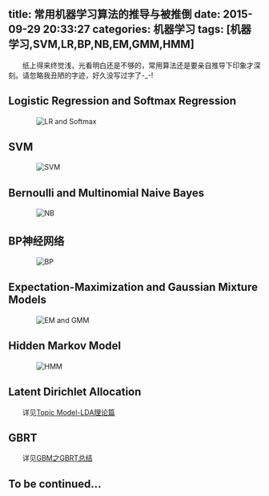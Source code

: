 title: 常用机器学习算法的推导与被推倒
date: 2015-09-29 20:33:27
categories: 机器学习
tags: [机器学习,SVM,LR,BP,NB,EM,GMM,HMM]
---

　　纸上得来终觉浅，光看明白还是不够的，常用算法还是要亲自推导下印象才深刻。请忽略我丑陋的字迹，好久没写过字了-_-!

## Logistic Regression and Softmax Regression
　　　　![LR and Softmax](../../../../img/MLalgorithm/LRandSoftmax.jpg)
## SVM
　　　　![SVM](../../../../img/MLalgorithm/SVM.jpg)

## Bernoulli and Multinomial Naive Bayes
　　　　![NB](../../../../img/MLalgorithm/NB.jpg)

## BP神经网络
　　　　![BP](../../../../img/MLalgorithm/BP.jpg)

## Expectation-Maximization and Gaussian Mixture Models
　　　　![EM and GMM](../../../../img/MLalgorithm/EMGMM.jpg)

## Hidden Markov Model
　　　　![HMM](../../../../img/MLalgorithm/HMM.jpg)

## Latent Dirichlet Allocation
　　详见[Topic Model-LDA理论篇](http://nanjunxiao.github.io/2015/08/07/Topic-Model-LDA理论篇/)

## GBRT
　　详见[GBM之GBRT总结](http://nanjunxiao.github.io/2015/08/05/GBM%E4%B9%8BGBRT%E6%80%BB%E7%BB%93/)


## To be continued...
